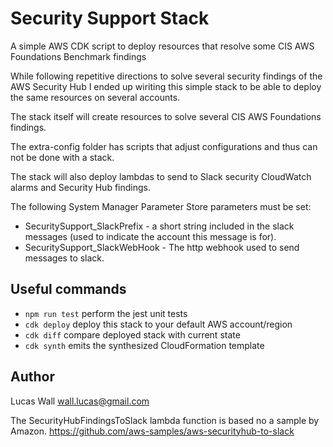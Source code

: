 # Security Support Stack

A simple AWS CDK script to deploy resources that resolve some CIS AWS Foundations Benchmark findings

While following repetitive directions to solve several security findings of the AWS Security Hub I ended
up wiriting this simple stack to be able to deploy the same resources on several accounts.

The stack itself will create resources to solve several CIS AWS Foundations findings.

The extra-config folder has scripts that adjust configurations and thus can not be done with a stack.

The stack will also deploy lambdas to send to Slack security CloudWatch alarms and Security Hub findings.

The following System Manager Parameter Store parameters must be set:

* SecuritySupport_SlackPrefix - a short string included in the slack messages (used to indicate the account this message is for).
* SecuritySupport_SlackWebHook - The http webhook used to send messages to slack.

## Useful commands

 * `npm run test`         perform the jest unit tests
 * `cdk deploy`           deploy this stack to your default AWS account/region
 * `cdk diff`             compare deployed stack with current state
 * `cdk synth`            emits the synthesized CloudFormation template

## Author

Lucas Wall <wall.lucas@gmail.com>

The SecurityHubFindingsToSlack lambda function is based no a sample by Amazon.
https://github.com/aws-samples/aws-securityhub-to-slack
